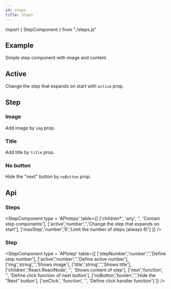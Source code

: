 ```yaml
---
id: steps
title: Steps
---
```


import { StepComponent } from "./steps.js"

## Example

<p>Simple step component with image and content.</p>
<StepComponent type = 'example' />

## Active

<p>Change the step that expands on start with <code>active</code> prop.</p>
<StepComponent type = 'activeSteps' />

## Step

### Image

<p>Add image by <code>img</code> prop.</p>
<StepComponent type = 'img' />

### Title

<p>Add title by <code>title</code> prop. </p>
<StepComponent type = 'title' />

### No button

<p>Hide the "next" button by <code>noButton</code> prop.</p>
<StepComponent type = 'nobtn' />

## Api

### Steps

<StepComponent type = 'APIsteps' table={[
['children*', 'any', '', 'Contain step components'],
['active','number','','Change the step that expands on start'],
['maxStep','number','6','Limit the number of steps (always 6)']
]} />

### Step

<StepComponent type = 'APIstep' table={[
['stepNumber','number','','Define step number'],
['active','number','','Define active number'],
['img','string','','Shows image'],
['title','string','','Shows title'],
['children','React.ReactNode', '', 'Shows content of step'],
['next','function', '', 'Define click function of next button'],
['noButton','boolen','','Hide the "Next" button'],
['onClick', 'function', '', 'Define click handler function']
]} />
